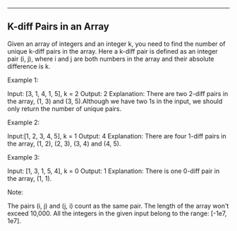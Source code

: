 

---

K-diff Pairs in an Array 
---


Given an array of integers and an integer k, you need to find the number of unique k-diff pairs in the array. Here a k-diff pair is defined as an integer pair (i, j), where i and j are both numbers in the array and their absolute difference is k.



Example 1:

Input: [3, 1, 4, 1, 5], k = 2
Output: 2
Explanation: There are two 2-diff pairs in the array, (1, 3) and (3, 5).Although we have two 1s in the input, we should only return the number of unique pairs.



Example 2:

Input:[1, 2, 3, 4, 5], k = 1
Output: 4
Explanation: There are four 1-diff pairs in the array, (1, 2), (2, 3), (3, 4) and (4, 5).



Example 3:

Input: [1, 3, 1, 5, 4], k = 0
Output: 1
Explanation: There is one 0-diff pair in the array, (1, 1).



Note:

The pairs (i, j) and (j, i) count as the same pair.
The length of the array won't exceed 10,000.
All the integers in the given input belong to the range: [-1e7, 1e7].



